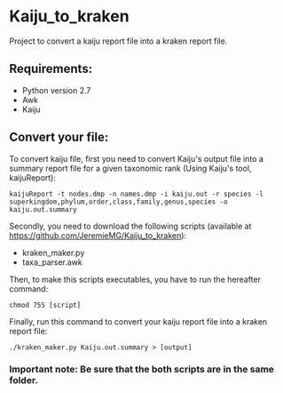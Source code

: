 # Kaiju_to_kraken
Project to convert a kaiju report file into a kraken report file.

## Requirements:
- Python version 2.7
- Awk 
- Kaiju

## Convert your file:
To convert kaiju file, first you need to convert Kaiju's output file into a summary report file for a given taxonomic rank (Using Kaiju's tool, kaijuReport):
```
kaijuReport -t nodes.dmp -n names.dmp -i kaiju.out -r species -l superkingdom,phylum,order,class,family,genus,species -o kaiju.out.summary
```

Secondly, you need to download the following scripts (available at https://github.com/JeremieMG/Kaiju_to_kraken):
- kraken_maker.py
- taxa_parser.awk

Then, to make this scripts executables, you have to run the hereafter command:
```
chmod 755 [script]
```

Finally, run this command to convert your kaiju report file into a kraken report file:
```
./kraken_maker.py Kaiju.out.summary > [output]
```
### Important note: Be sure that the both scripts are in the same folder.
